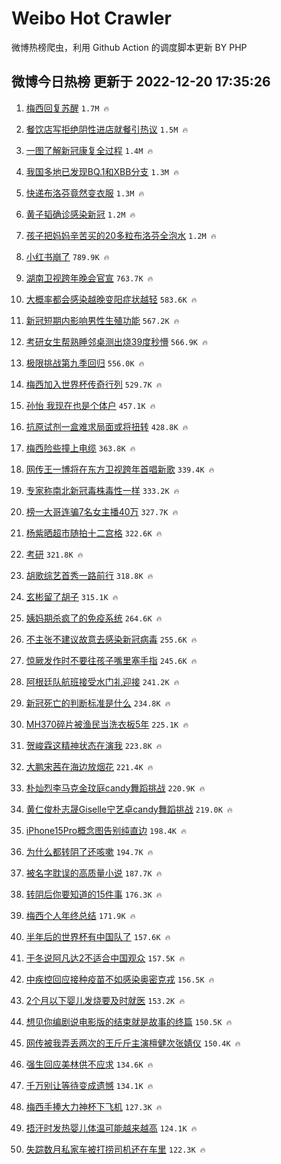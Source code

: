 # Weibo Hot Crawler 



微博热榜爬虫，利用 Github Action 的调度脚本更新 BY PHP 


## 微博今日热榜 更新于 2022-12-20 17:35:26 
1. [梅西回复苏醒](https://s.weibo.com/weibo?q=%23%E6%A2%85%E8%A5%BF%E5%9B%9E%E5%A4%8D%E8%8B%8F%E9%86%92%23&t=31&band_rank=1&Refer=top) `1.7M 🔥` 

1. [餐饮店写拒绝阴性进店就餐引热议](https://s.weibo.com/weibo?q=%23%E9%A4%90%E9%A5%AE%E5%BA%97%E5%86%99%E6%8B%92%E7%BB%9D%E9%98%B4%E6%80%A7%E8%BF%9B%E5%BA%97%E5%B0%B1%E9%A4%90%E5%BC%95%E7%83%AD%E8%AE%AE%23&t=31&band_rank=2&Refer=top) `1.5M 🔥` 

1. [一图了解新冠康复全过程](https://s.weibo.com/weibo?q=%23%E4%B8%80%E5%9B%BE%E4%BA%86%E8%A7%A3%E6%96%B0%E5%86%A0%E5%BA%B7%E5%A4%8D%E5%85%A8%E8%BF%87%E7%A8%8B%23&t=31&band_rank=3&Refer=top) `1.4M 🔥` 

1. [我国多地已发现BQ.1和XBB分支](https://s.weibo.com/weibo?q=%23%E6%88%91%E5%9B%BD%E5%A4%9A%E5%9C%B0%E5%B7%B2%E5%8F%91%E7%8E%B0BQ.1%E5%92%8CXBB%E5%88%86%E6%94%AF%23&t=31&band_rank=4&Refer=top) `1.3M 🔥` 

1. [快递布洛芬竟然变衣服](https://s.weibo.com/weibo?q=%23%E5%BF%AB%E9%80%92%E5%B8%83%E6%B4%9B%E8%8A%AC%E7%AB%9F%E7%84%B6%E5%8F%98%E8%A1%A3%E6%9C%8D%23&t=31&band_rank=5&Refer=top) `1.3M 🔥` 

1. [黄子韬确诊感染新冠](https://s.weibo.com/weibo?q=%23%E9%BB%84%E5%AD%90%E9%9F%AC%E7%A1%AE%E8%AF%8A%E6%84%9F%E6%9F%93%E6%96%B0%E5%86%A0%23&t=31&band_rank=6&Refer=top) `1.2M 🔥` 

1. [孩子把妈妈辛苦买的20多粒布洛芬全泡水](https://s.weibo.com/weibo?q=%23%E5%AD%A9%E5%AD%90%E6%8A%8A%E5%A6%88%E5%A6%88%E8%BE%9B%E8%8B%A6%E4%B9%B0%E7%9A%8420%E5%A4%9A%E7%B2%92%E5%B8%83%E6%B4%9B%E8%8A%AC%E5%85%A8%E6%B3%A1%E6%B0%B4%23&t=31&band_rank=7&Refer=top) `1.2M 🔥` 

1. [小红书崩了](https://s.weibo.com/weibo?q=%E5%B0%8F%E7%BA%A2%E4%B9%A6%E5%B4%A9%E4%BA%86&t=31&band_rank=8&Refer=top) `789.9K 🔥` 

1. [湖南卫视跨年晚会官宣](https://s.weibo.com/weibo?q=%23%E6%B9%96%E5%8D%97%E5%8D%AB%E8%A7%86%E8%B7%A8%E5%B9%B4%E6%99%9A%E4%BC%9A%E5%AE%98%E5%AE%A3%23&t=31&band_rank=9&Refer=top) `763.7K 🔥` 

1. [大概率都会感染越晚变阳症状越轻](https://s.weibo.com/weibo?q=%23%E5%A4%A7%E6%A6%82%E7%8E%87%E9%83%BD%E4%BC%9A%E6%84%9F%E6%9F%93%E8%B6%8A%E6%99%9A%E5%8F%98%E9%98%B3%E7%97%87%E7%8A%B6%E8%B6%8A%E8%BD%BB%23&t=31&band_rank=10&Refer=top) `583.6K 🔥` 

1. [新冠短期内影响男性生殖功能](https://s.weibo.com/weibo?q=%23%E6%96%B0%E5%86%A0%E7%9F%AD%E6%9C%9F%E5%86%85%E5%BD%B1%E5%93%8D%E7%94%B7%E6%80%A7%E7%94%9F%E6%AE%96%E5%8A%9F%E8%83%BD%23&t=31&band_rank=11&Refer=top) `567.2K 🔥` 

1. [考研女生帮熟睡邻桌测出烧39度秒懵](https://s.weibo.com/weibo?q=%23%E8%80%83%E7%A0%94%E5%A5%B3%E7%94%9F%E5%B8%AE%E7%86%9F%E7%9D%A1%E9%82%BB%E6%A1%8C%E6%B5%8B%E5%87%BA%E7%83%A739%E5%BA%A6%E7%A7%92%E6%87%B5%23&t=31&band_rank=12&Refer=top) `566.9K 🔥` 

1. [极限挑战第九季回归](https://s.weibo.com/weibo?q=%23%E6%9E%81%E9%99%90%E6%8C%91%E6%88%98%E7%AC%AC%E4%B9%9D%E5%AD%A3%E5%9B%9E%E5%BD%92%23&t=31&band_rank=13&Refer=top) `556.0K 🔥` 

1. [梅西加入世界杯传奇行列](https://s.weibo.com/weibo?q=%23%E6%A2%85%E8%A5%BF%E5%8A%A0%E5%85%A5%E4%B8%96%E7%95%8C%E6%9D%AF%E4%BC%A0%E5%A5%87%E8%A1%8C%E5%88%97%23&t=31&band_rank=14&Refer=top) `529.7K 🔥` 

1. [孙怡 我现在也是个体户](https://s.weibo.com/weibo?q=%E5%AD%99%E6%80%A1%20%E6%88%91%E7%8E%B0%E5%9C%A8%E4%B9%9F%E6%98%AF%E4%B8%AA%E4%BD%93%E6%88%B7&t=31&band_rank=15&Refer=top) `457.1K 🔥` 

1. [抗原试剂一盒难求局面或将扭转](https://s.weibo.com/weibo?q=%23%E6%8A%97%E5%8E%9F%E8%AF%95%E5%89%82%E4%B8%80%E7%9B%92%E9%9A%BE%E6%B1%82%E5%B1%80%E9%9D%A2%E6%88%96%E5%B0%86%E6%89%AD%E8%BD%AC%23&t=31&band_rank=16&Refer=top) `428.8K 🔥` 

1. [梅西险些撞上电缆](https://s.weibo.com/weibo?q=%23%E6%A2%85%E8%A5%BF%E9%99%A9%E4%BA%9B%E6%92%9E%E4%B8%8A%E7%94%B5%E7%BC%86%23&t=31&band_rank=17&Refer=top) `363.8K 🔥` 

1. [网传王一博将在东方卫视跨年首唱新歌](https://s.weibo.com/weibo?q=%23%E7%BD%91%E4%BC%A0%E7%8E%8B%E4%B8%80%E5%8D%9A%E5%B0%86%E5%9C%A8%E4%B8%9C%E6%96%B9%E5%8D%AB%E8%A7%86%E8%B7%A8%E5%B9%B4%E9%A6%96%E5%94%B1%E6%96%B0%E6%AD%8C%23&t=31&band_rank=18&Refer=top) `339.4K 🔥` 

1. [专家称南北新冠毒株毒性一样](https://s.weibo.com/weibo?q=%23%E4%B8%93%E5%AE%B6%E7%A7%B0%E5%8D%97%E5%8C%97%E6%96%B0%E5%86%A0%E6%AF%92%E6%A0%AA%E6%AF%92%E6%80%A7%E4%B8%80%E6%A0%B7%23&t=31&band_rank=19&Refer=top) `333.2K 🔥` 

1. [榜一大哥连骗7名女主播40万](https://s.weibo.com/weibo?q=%23%E6%A6%9C%E4%B8%80%E5%A4%A7%E5%93%A5%E8%BF%9E%E9%AA%977%E5%90%8D%E5%A5%B3%E4%B8%BB%E6%92%AD40%E4%B8%87%23&t=31&band_rank=20&Refer=top) `327.7K 🔥` 

1. [杨紫晒超市随拍十二宫格](https://s.weibo.com/weibo?q=%23%E6%9D%A8%E7%B4%AB%E6%99%92%E8%B6%85%E5%B8%82%E9%9A%8F%E6%8B%8D%E5%8D%81%E4%BA%8C%E5%AE%AB%E6%A0%BC%23&t=31&band_rank=21&Refer=top) `322.6K 🔥` 

1. [考研](https://s.weibo.com/weibo?q=%E8%80%83%E7%A0%94&t=31&band_rank=22&Refer=top) `321.8K 🔥` 

1. [胡歌综艺首秀一路前行](https://s.weibo.com/weibo?q=%23%E8%83%A1%E6%AD%8C%E7%BB%BC%E8%89%BA%E9%A6%96%E7%A7%80%E4%B8%80%E8%B7%AF%E5%89%8D%E8%A1%8C%23&t=31&band_rank=23&Refer=top) `318.8K 🔥` 

1. [玄彬留了胡子](https://s.weibo.com/weibo?q=%23%E7%8E%84%E5%BD%AC%E7%95%99%E4%BA%86%E8%83%A1%E5%AD%90%23&t=31&band_rank=24&Refer=top) `315.1K 🔥` 

1. [姨妈期杀疯了的免疫系统](https://s.weibo.com/weibo?q=%23%E5%A7%A8%E5%A6%88%E6%9C%9F%E6%9D%80%E7%96%AF%E4%BA%86%E7%9A%84%E5%85%8D%E7%96%AB%E7%B3%BB%E7%BB%9F%23&t=31&band_rank=25&Refer=top) `264.6K 🔥` 

1. [不主张不建议故意去感染新冠病毒](https://s.weibo.com/weibo?q=%23%E4%B8%8D%E4%B8%BB%E5%BC%A0%E4%B8%8D%E5%BB%BA%E8%AE%AE%E6%95%85%E6%84%8F%E5%8E%BB%E6%84%9F%E6%9F%93%E6%96%B0%E5%86%A0%E7%97%85%E6%AF%92%23&t=31&band_rank=26&Refer=top) `255.6K 🔥` 

1. [惊厥发作时不要往孩子嘴里塞手指](https://s.weibo.com/weibo?q=%23%E6%83%8A%E5%8E%A5%E5%8F%91%E4%BD%9C%E6%97%B6%E4%B8%8D%E8%A6%81%E5%BE%80%E5%AD%A9%E5%AD%90%E5%98%B4%E9%87%8C%E5%A1%9E%E6%89%8B%E6%8C%87%23&t=31&band_rank=27&Refer=top) `245.6K 🔥` 

1. [阿根廷队航班接受水门礼迎接](https://s.weibo.com/weibo?q=%23%E9%98%BF%E6%A0%B9%E5%BB%B7%E9%98%9F%E8%88%AA%E7%8F%AD%E6%8E%A5%E5%8F%97%E6%B0%B4%E9%97%A8%E7%A4%BC%E8%BF%8E%E6%8E%A5%23&t=31&band_rank=28&Refer=top) `241.2K 🔥` 

1. [新冠死亡的判断标准是什么](https://s.weibo.com/weibo?q=%23%E6%96%B0%E5%86%A0%E6%AD%BB%E4%BA%A1%E7%9A%84%E5%88%A4%E6%96%AD%E6%A0%87%E5%87%86%E6%98%AF%E4%BB%80%E4%B9%88%23&t=31&band_rank=29&Refer=top) `234.8K 🔥` 

1. [MH370碎片被渔民当洗衣板5年](https://s.weibo.com/weibo?q=%23MH370%E7%A2%8E%E7%89%87%E8%A2%AB%E6%B8%94%E6%B0%91%E5%BD%93%E6%B4%97%E8%A1%A3%E6%9D%BF5%E5%B9%B4%23&t=31&band_rank=30&Refer=top) `225.1K 🔥` 

1. [贺峻霖这精神状态在演我](https://s.weibo.com/weibo?q=%23%E8%B4%BA%E5%B3%BB%E9%9C%96%E8%BF%99%E7%B2%BE%E7%A5%9E%E7%8A%B6%E6%80%81%E5%9C%A8%E6%BC%94%E6%88%91%23&t=31&band_rank=31&Refer=top) `223.8K 🔥` 

1. [大鹏宋茜在海边放烟花](https://s.weibo.com/weibo?q=%23%E5%A4%A7%E9%B9%8F%E5%AE%8B%E8%8C%9C%E5%9C%A8%E6%B5%B7%E8%BE%B9%E6%94%BE%E7%83%9F%E8%8A%B1%23&t=31&band_rank=32&Refer=top) `221.4K 🔥` 

1. [朴灿烈李马克金玟庭candy舞蹈挑战](https://s.weibo.com/weibo?q=%23%E6%9C%B4%E7%81%BF%E7%83%88%E6%9D%8E%E9%A9%AC%E5%85%8B%E9%87%91%E7%8E%9F%E5%BA%ADcandy%E8%88%9E%E8%B9%88%E6%8C%91%E6%88%98%23&t=31&band_rank=33&Refer=top) `220.9K 🔥` 

1. [黄仁俊朴志晟Giselle宁艺卓candy舞蹈挑战](https://s.weibo.com/weibo?q=%23%E9%BB%84%E4%BB%81%E4%BF%8A%E6%9C%B4%E5%BF%97%E6%99%9FGiselle%E5%AE%81%E8%89%BA%E5%8D%93candy%E8%88%9E%E8%B9%88%E6%8C%91%E6%88%98%23&t=31&band_rank=34&Refer=top) `219.0K 🔥` 

1. [iPhone15Pro概念图告别纯直边](https://s.weibo.com/weibo?q=%23iPhone15Pro%E6%A6%82%E5%BF%B5%E5%9B%BE%E5%91%8A%E5%88%AB%E7%BA%AF%E7%9B%B4%E8%BE%B9%23&t=31&band_rank=35&Refer=top) `198.4K 🔥` 

1. [为什么都转阴了还咳嗽](https://s.weibo.com/weibo?q=%23%E4%B8%BA%E4%BB%80%E4%B9%88%E9%83%BD%E8%BD%AC%E9%98%B4%E4%BA%86%E8%BF%98%E5%92%B3%E5%97%BD%23&t=31&band_rank=36&Refer=top) `194.7K 🔥` 

1. [被名字耽误的高质量小说](https://s.weibo.com/weibo?q=%23%E8%A2%AB%E5%90%8D%E5%AD%97%E8%80%BD%E8%AF%AF%E7%9A%84%E9%AB%98%E8%B4%A8%E9%87%8F%E5%B0%8F%E8%AF%B4%23&t=31&band_rank=37&Refer=top) `187.7K 🔥` 

1. [转阴后你要知道的15件事](https://s.weibo.com/weibo?q=%23%E8%BD%AC%E9%98%B4%E5%90%8E%E4%BD%A0%E8%A6%81%E7%9F%A5%E9%81%93%E7%9A%8415%E4%BB%B6%E4%BA%8B%23&t=31&band_rank=38&Refer=top) `176.3K 🔥` 

1. [梅西个人年终总结](https://s.weibo.com/weibo?q=%23%E6%A2%85%E8%A5%BF%E4%B8%AA%E4%BA%BA%E5%B9%B4%E7%BB%88%E6%80%BB%E7%BB%93%23&t=31&band_rank=39&Refer=top) `171.9K 🔥` 

1. [半年后的世界杯有中国队了](https://s.weibo.com/weibo?q=%23%E5%8D%8A%E5%B9%B4%E5%90%8E%E7%9A%84%E4%B8%96%E7%95%8C%E6%9D%AF%E6%9C%89%E4%B8%AD%E5%9B%BD%E9%98%9F%E4%BA%86%23&t=31&band_rank=40&Refer=top) `157.6K 🔥` 

1. [于冬说阿凡达2不适合中国观众](https://s.weibo.com/weibo?q=%23%E4%BA%8E%E5%86%AC%E8%AF%B4%E9%98%BF%E5%87%A1%E8%BE%BE2%E4%B8%8D%E9%80%82%E5%90%88%E4%B8%AD%E5%9B%BD%E8%A7%82%E4%BC%97%23&t=31&band_rank=41&Refer=top) `157.5K 🔥` 

1. [中疾控回应接种疫苗不如感染奥密克戎](https://s.weibo.com/weibo?q=%23%E4%B8%AD%E7%96%BE%E6%8E%A7%E5%9B%9E%E5%BA%94%E6%8E%A5%E7%A7%8D%E7%96%AB%E8%8B%97%E4%B8%8D%E5%A6%82%E6%84%9F%E6%9F%93%E5%A5%A5%E5%AF%86%E5%85%8B%E6%88%8E%23&t=31&band_rank=42&Refer=top) `156.5K 🔥` 

1. [2个月以下婴儿发烧要及时就医](https://s.weibo.com/weibo?q=%232%E4%B8%AA%E6%9C%88%E4%BB%A5%E4%B8%8B%E5%A9%B4%E5%84%BF%E5%8F%91%E7%83%A7%E8%A6%81%E5%8F%8A%E6%97%B6%E5%B0%B1%E5%8C%BB%23&t=31&band_rank=43&Refer=top) `153.2K 🔥` 

1. [想见你编剧说电影版的结束就是故事的终篇](https://s.weibo.com/weibo?q=%23%E6%83%B3%E8%A7%81%E4%BD%A0%E7%BC%96%E5%89%A7%E8%AF%B4%E7%94%B5%E5%BD%B1%E7%89%88%E7%9A%84%E7%BB%93%E6%9D%9F%E5%B0%B1%E6%98%AF%E6%95%85%E4%BA%8B%E7%9A%84%E7%BB%88%E7%AF%87%23&t=31&band_rank=44&Refer=top) `150.5K 🔥` 

1. [网传被我弄丢两次的王斤斤主演檀健次张婧仪](https://s.weibo.com/weibo?q=%23%E7%BD%91%E4%BC%A0%E8%A2%AB%E6%88%91%E5%BC%84%E4%B8%A2%E4%B8%A4%E6%AC%A1%E7%9A%84%E7%8E%8B%E6%96%A4%E6%96%A4%E4%B8%BB%E6%BC%94%E6%AA%80%E5%81%A5%E6%AC%A1%E5%BC%A0%E5%A9%A7%E4%BB%AA%23&t=31&band_rank=45&Refer=top) `150.4K 🔥` 

1. [强生回应美林供不应求](https://s.weibo.com/weibo?q=%23%E5%BC%BA%E7%94%9F%E5%9B%9E%E5%BA%94%E7%BE%8E%E6%9E%97%E4%BE%9B%E4%B8%8D%E5%BA%94%E6%B1%82%23&t=31&band_rank=46&Refer=top) `134.6K 🔥` 

1. [千万别让等待变成遗憾](https://s.weibo.com/weibo?q=%23%E5%8D%83%E4%B8%87%E5%88%AB%E8%AE%A9%E7%AD%89%E5%BE%85%E5%8F%98%E6%88%90%E9%81%97%E6%86%BE%23&t=31&band_rank=47&Refer=top) `134.1K 🔥` 

1. [梅西手捧大力神杯下飞机](https://s.weibo.com/weibo?q=%23%E6%A2%85%E8%A5%BF%E6%89%8B%E6%8D%A7%E5%A4%A7%E5%8A%9B%E7%A5%9E%E6%9D%AF%E4%B8%8B%E9%A3%9E%E6%9C%BA%23&t=31&band_rank=48&Refer=top) `127.3K 🔥` 

1. [捂汗时发热婴儿体温可能越来越高](https://s.weibo.com/weibo?q=%23%E6%8D%82%E6%B1%97%E6%97%B6%E5%8F%91%E7%83%AD%E5%A9%B4%E5%84%BF%E4%BD%93%E6%B8%A9%E5%8F%AF%E8%83%BD%E8%B6%8A%E6%9D%A5%E8%B6%8A%E9%AB%98%23&t=31&band_rank=49&Refer=top) `124.1K 🔥` 

1. [失踪数月私家车被打捞司机还在车里](https://s.weibo.com/weibo?q=%23%E5%A4%B1%E8%B8%AA%E6%95%B0%E6%9C%88%E7%A7%81%E5%AE%B6%E8%BD%A6%E8%A2%AB%E6%89%93%E6%8D%9E%E5%8F%B8%E6%9C%BA%E8%BF%98%E5%9C%A8%E8%BD%A6%E9%87%8C%23&t=31&band_rank=50&Refer=top) `122.3K 🔥` 

